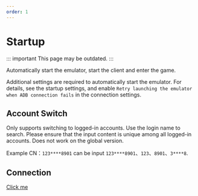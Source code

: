 ```yaml
---
order: 1
---
```


# Startup

::: important This page may be outdated.
:::

Automatically start the emulator, start the client and enter the game.

Additional settings are required to automatically start the emulator. For details, see the startup settings, and enable `Retry launching the emulator when ADB connection fails` in the connection settings.

## Account Switch

Only supports switching to logged-in accounts. Use the login name to search. Please ensure that the input content is unique among all logged-in accounts. Does not work on the global version.

Example CN：`123****8901` can be input `123****8901`、`123`、`8901`、`3****8`.

## Connection

[Click me](../connection.md)
